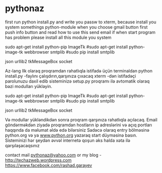# pythonaz
first run python install.py and write you passw to xterm,
because install you system somethings python-module
when you choose gmail button first push info button and read how to use this send email
if when start program has problem please install all this module you system

sudo apt-get install python-pip
ImageTk  #sudo apt-get install python-image-tk
webbrowser
smtplib #sudo pip install smtplib

json 
urllib2 
tkMessageBox
socket


Az-lang
Ilk olaraq proqramdan rahatlıqla istifadə üçün 
terminaldan 
python install.py -faylını çalışdırın,qarşınıza çıxacaq 
xterm -dən istifadəçi parolunuzu daxil edib sisteminizə 
setup.py proqramı ilə avtomatik olaraq bəzi modulları yükləyin.

sudo apt-get install python-pip
ImageTk  #sudo apt-get install python-image-tk
webbrowser
smtplib #sudo pip install smtplib

json 
urllib2 
tkMessageBox
socket 

Və modullar yükləndikdən sonra proqram qarşınıza rahatlıqla açılacaq.
Email göndərməkdən ziyadə proqramdan hostların ip adreslərini və 
açıq portları haqqında da məlumat əldə edə bilərsiniz
Sadəcə olaraq entry bölməsinə 
python.org
və ya
www.python.org 
yazaraq start düyməsinə basın.
Sisteminizi hər şeydən əvvəl internetə qoşun əks halda xəta ilə qarşılaşacaqsınız



contact mail pythonaz@yahoo.com or my blog - http://techazweb.wordpress.com
                                              https://www.facebook.com/rashad.garayev
